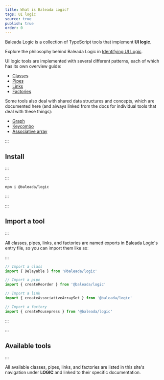 ```yaml
---
title: What is Baleada Logic?
tags: UI logic
source: true
publish: true
order: 0
---
```


Baleada Logic is a collection of TypeScript tools that implement **UI logic**.

Explore the philosophy behind Baleada Logic in [Identifying UI Logic](/docs/logic/identifying-ui-logic).

UI logic tools are implemented with several different patterns, each of which has its own overview guide:
- [Classes](/docs/logic/classes-overview)
- [Pipes](/docs/logic/pipes-overview)
- [Links](/docs/logic/links-overview)
- [Factories](/docs/logic/factories-overview)

Some tools also deal with shared data structures and concepts, which are documented here (and always linked from the docs for individual tools that deal with these things):
- [Graph](/docs/logic/graph-overview)
- [Keycombo](/docs/logic/keycombo-overview)
- [Associative array](/docs/logic/associative-array-overview)


:::
## Install
:::

:::
```bash
npm i @baleada/logic
```
:::


:::
## Import a tool
:::

All classes, pipes, links, and factories are named exports in Baleada Logic's entry file, so you can import them like so:

:::
```js
// Import a class
import { Delayable } from '@baleada/logic'

// Import a pipe
import { createReorder } from '@baleada/logic'

// Import a link
import { createAssociativeArraySet } from '@baleada/logic'

// Import a factory
import { createMousepress } from '@baleada/logic'
```
:::


:::
## Available tools
:::

All available classes, pipes, links, and factories are listed in this site's navigation under **LOGIC** and linked to their specific documentation.
